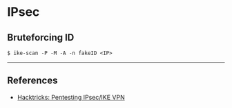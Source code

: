 # IPsec

## Bruteforcing ID

```
$ ike-scan -P -M -A -n fakeID <IP>
```

---
## References

- [Hacktricks: Pentesting IPsec/IKE VPN](https://book.hacktricks.xyz/network-services-pentesting/ipsec-ike-vpn-pentesting)
